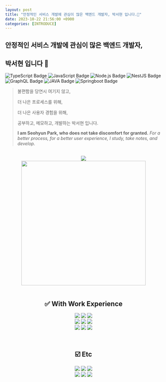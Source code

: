 ```yaml
---
layout: post
title: "안정적인 서비스 개발에 관심이 많은 백엔드 개발자, 박서현 입니다.👋"
date: 2023-10-22 21:56:00 +0900
categories: [INTRODUCE]
---
```

## 안정적인 서비스 개발에 관심이 많은 백엔드 개발자,
## 박서현 입니다 👋

![TypeScript Badge](https://img.shields.io/badge/typescript-3178C6?style=plastic&logo=typescript&logoColor=white)
![JavaScript Badge](https://img.shields.io/badge/javascript-F7DF1E?style=plastic&logo=javascript&logoColor=black)
![Node.js Badge](https://img.shields.io/badge/node.js-339933?style=plastic&logo=Node.js&logoColor=white)
![NestJS Badge](https://img.shields.io/badge/nestjs-E0234E?style=plastic&logo=nestjs&logoColor=white)
![GraphQL Badge](https://img.shields.io/badge/GraphQL-E10098?style=plastic&logo=graphQL&logoColor=white)
![JAVA Badge](https://img.shields.io/badge/JAVA-007396?style=plastic&logoColor=white)
![Springboot Badge](https://img.shields.io/badge/springboot-6DB33F?style=plastic&logo=springboot&logoColor=white)


> 불편함을 당연시 여기지 않고,
>
> 더 나은 프로세스를 위해,
>
> 더 나은 사용자 경험을 위해,
>
> 공부하고, 메모하고, 개발하는 박서현 입니다.  
>
> **I am Seohyun Park, who does not take discomfort for granted.**
_For a better process, for a better user experience, I study, take notes, and develop._
<div align=center>
   <br>
   <a target="_blank" href="https://github.com/MinGwanSeo/woof-meow-backend"> 
   <img src="https://github-readme-stats.vercel.app/api/pin/?username=MinGwanSeo&repo=woof-meow-backend"/>
   </a>
</div>
<div align=center>
    <a target="_blank" href="https://seohyun-dev.notion.site/401e1d39512e4787ad23ae5b743a9db3">
       <img alt="" width=400 src="https://github-readme-stats.vercel.app/api?username=shp7408&theme=swift&show_icons=true"/>
    </a>
    <br>
    <br>
    <h2>✅ With Work Experience</h2>
    <p>
       <img src="https://img.shields.io/badge/php-777BB4?style=plastic&logo=php&logoColor=white"/>
       <img src="https://img.shields.io/badge/mysql-4479A1?style=plastic&logo=mysql&logoColor=white">
       <img src="https://img.shields.io/badge/mariaDB-003545?style=plastic&logo=mariaDB&logoColor=white">
       <br>
       <img src="https://img.shields.io/badge/amazonaws-232F3E?style=plastic&logo=amazonaws&logoColor=white">
       <img src="https://img.shields.io/badge/Google Cloud-4285F4?style=plastic&logo=Google Cloud&logoColor=white"/>
       <img src="https://img.shields.io/badge/docker-2496ED?style=plastic&logo=docker&logoColor=white">
       <br>
       <img src="https://img.shields.io/badge/github-181717?style=plastic&logo=github&logoColor=white">
       <img src="https://img.shields.io/badge/git-F05032?style=plastic&logo=git&logoColor=white">
       <img src="https://img.shields.io/badge/Selenium-43B02A?style=plastic&logo=Selenium&logoColor=white"/>
       <br>
    </p>
    <br>
    <h2>☑️ Etc</h2>
    <p>
        <img src="https://img.shields.io/badge/linux-FCC624?style=plastic&logo=linux&logoColor=black">
        <img src="https://img.shields.io/badge/python-3776AB?style=plastic&logo=python&logoColor=white"/>
        <img src="https://img.shields.io/badge/flask-000000?style=plastic&logo=flask&logoColor=white">
        <br>
        <img src="https://img.shields.io/badge/html5-E34F26?style=plastic&logo=html5&logoColor=white">
        <img src="https://img.shields.io/badge/css-1572B6?style=plastic&logo=css3&logoColor=white">
        <img src="https://img.shields.io/badge/jquery-0769AD?style=plastic&logo=jquery&logoColor=white">
    </p>
</div>


